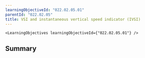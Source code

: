```yaml
---
learningObjectiveId: "022.02.05.01"
parentId: "022.02.05"
title: VSI and instantaneous vertical speed indicator (IVSI)
---
```


```tsx eval
<LearningObjectives learningObjectiveId={"022.02.05.01"} />
```

## Summary
